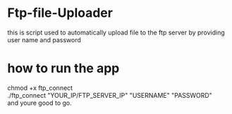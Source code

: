 # Ftp-file-Uploader
this is script used to automatically upload file to the ftp server by providing user name and password
# how to run the app
chmod +x ftp_connect</br>
./ftp_connect  "YOUR_IP/FTP_SERVER_IP" "USERNAME" "PASSWORD" </br>
and youre good to go.
